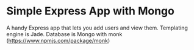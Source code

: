 # Simple Express App with Mongo

A handy Express app that lets you add users and view them. Templating engine is Jade. Database is Mongo with monk (https://www.npmjs.com/package/monk)

